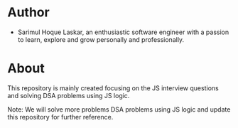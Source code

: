 # Author

- Sarimul Hoque Laskar, an enthusiastic software engineer with a passion to learn, explore and grow personally and professionally.

# About

This repository is mainly created focusing on the JS interview questions and solving DSA problems using JS logic.

Note: We will solve more problems DSA problems using JS logic and update this repository for further reference.
